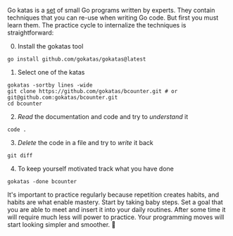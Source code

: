 Go katas is a [set](https://github.com/orgs/gokatas/repositories) of small Go programs written by experts. They contain techniques that you can re-use when writing Go code. But first you must learn them. The practice cycle to internalize the techniques is straightforward:

0. Install the gokatas tool

```
go install github.com/gokatas/gokatas@latest
```

1. Select one of the katas

```
gokatas -sortby lines -wide
git clone https://github.com/gokatas/bcounter.git # or git@github.com:gokatas/bcounter.git
cd bcounter
```

2. *Read* the documentation and code and try to *understand* it

```
code .
```

3. *Delete* the code in a file and try to *write* it back

```
git diff
```

4. To keep yourself motivated track what you have done

```
gokatas -done bcounter
```

It's important to practice regularly because repetition creates habits, and habits are what enable mastery. Start by taking baby steps. Set a goal that you are able to meet and insert it into your daily routines. After some time it will require much less will power to practice. Your programming moves will start looking simpler and smoother. 🥋
